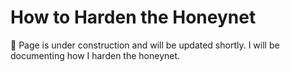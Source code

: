 # How to Harden the Honeynet
🚧 Page is under construction and will be updated shortly. I will be documenting how I harden the honeynet.
